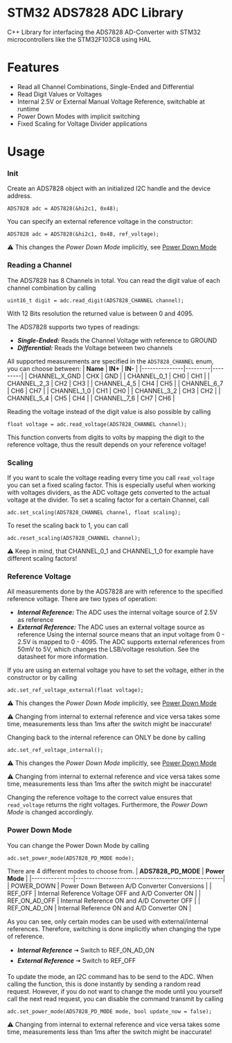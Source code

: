 # STM32 ADS7828 ADC Library
C++ Library for interfacing the ADS7828 AD-Converter with STM32 microcontrollers like the STM32F103C8 using HAL

# Features
- Read all Channel Combinations, Single-Ended and Differential
- Read Digit Values or Voltages
- Internal 2.5V or External Manual Voltage Reference, switchable at runtime
- Power Down Modes with implicit switching
- Fixed Scaling for Voltage Divider applications

# Usage
### Init
Create an ADS7828 object with an initialized I2C handle and the device address.
```
ADS7828 adc = ADS7828(&hi2c1, 0x48);
```
You can specify an external reference voltage in the constructor:
```
ADS7828 adc = ADS7828(&hi2c1, 0x48, ref_voltage);
```
:warning: This changes the *Power Down Mode* implicitly, see [Power Down Mode](#power-down-mode)

### Reading a Channel
The ADS7828 has 8 Channels in total. You can read the digit value of each channel combination by calling 
```
uint16_t digit = adc.read_digit(ADS7828_CHANNEL channel);
```
With 12 Bits resolution the returned value is between 0 and 4095.


The ADS7828 supports two types of readings:
- ***Single-Ended:*** Reads the Channel Voltage with reference to GROUND
- ***Differential:*** Reads the Voltage between two channels

All supported measurements are specified in the `ADS7828_CHANNEL` enum, you can choose between:
| **Name**      | **IN+** | **IN-** |
|---------------|---------|---------|
| CHANNEL_X_GND | CHX     | GND     |
| CHANNEL_0_1   | CH0     | CH1     |
| CHANNEL_2_3   | CH2     | CH3     |
| CHANNEL_4_5   | CH4     | CH5     |
| CHANNEL_6_7   | CH6     | CH7     |
| CHANNEL_1_0   | CH1     | CH0     |
| CHANNEL_3_2   | CH3     | CH2     |
| CHANNEL_5_4   | CH5     | CH4     |
| CHANNEL_7_6   | CH7     | CH6     |

Reading the voltage instead of the digit value is also possible by calling
```
float voltage = adc.read_voltage(ADS7828_CHANNEL channel);
```
This function converts from digits to volts by mapping the digit to the reference voltage, thus the result depends on your reference voltage!

### Scaling
If you want to scale the voltage reading every time you call `read_voltage` you can set a fixed scaling factor. This is especially useful when working with voltages dividers, 
as the ADC voltage gets converted to the actual voltage at the divider.
To set a scaling factor for a certain Channel, call
```
adc.set_scaling(ADS7828_CHANNEL channel, float scaling);
```
To reset the scaling back to 1, you can call 
```
adc.reset_scaling(ADS7828_CHANNEL channel);
```

:warning: Keep in mind, that CHANNEL_0_1 and CHANNEL_1_0 for example have different scaling factors!

### Reference Voltage
All measurements done by the ADS7828 are with reference to the specified reference voltage. There are two types of operation:
- ***Internal Reference:*** The ADC uses the internal voltage source of 2.5V as reference
- ***External Reference:*** The ADC uses an external voltage source as reference
Using the internal source means that an input voltage from 0 - 2.5V is mapped to 0 - 4095.
The ADC supports external references from 50mV to 5V, which changes the LSB/voltage resolution. See the datasheet for more information.

If you are using an external voltage you have to set the voltage, either in the constructor or by calling 
```
adc.set_ref_voltage_external(float voltage);
```
:warning: This changes the *Power Down Mode* implicitly, see [Power Down Mode](#power-down-mode)

:warning: Changing from internal to external reference and vice versa takes some time, measurements less than 1ms after the switch might be inaccurate!

Changing back to the internal reference can ONLY be done by calling 
```
adc.set_ref_voltage_internal();
```
:warning: This changes the *Power Down Mode* implicitly, see [Power Down Mode](#power-down-mode)

:warning: Changing from internal to external reference and vice versa takes some time, measurements less than 1ms after the switch might be inaccurate!

Changing the reference voltage to the correct value ensures that `read_voltage` returns the right voltages. Furthermore, the *Power Down Mode* is changed accordingly. 
### Power Down Mode
You can change the Power Down Mode by calling 
```
adc.set_power_mode(ADS7828_PD_MODE mode);
```
There are 4 different modes to choose from.
| **ADS7828_PD_MODE** | **Power Mode**                                      |
|---------------|-----------------------------------------------------|
| POWER_DOWN    | Power Down Between A/D Converter Conversions        |
| REF_OFF       | Internal Reference Voltage OFF and A/D Converter ON |
| REF_ON_AD_OFF | Internal Reference ON and A/D Converter OFF         |
| REF_ON_AD_ON  | Internal Reference ON and A/D Converter ON          |

As you can see, only certain modes can be used with external/internal references. Therefore, switching is done implicitly when changing the type of reference. 
- ***Internal Reference*** 🠦 Switch to REF_ON_AD_ON
- ***External Reference*** 🠦 Switch to REF_OFF

To update the mode, an I2C command has to be send to the ADC. When calling the function, this is done instantly by sending a random read request. 
However, if you do not want to change the mode until you yourself call the next read request, you can disable the command transmit by calling
```
adc.set_power_mode(ADS7828_PD_MODE mode, bool update_now = false);
```
:warning: Changing from internal to external reference and vice versa takes some time, measurements less than 1ms after the switch might be inaccurate!

